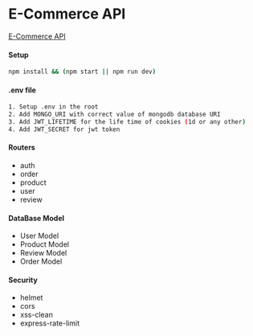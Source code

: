# E-Commerce API

[E-Commerce API](https://e-commerce-api-cj.herokuapp.com/)

#### Setup

```bash
npm install && (npm start || npm run dev)
```

#### .env file

```bash
1. Setup .env in the root
2. Add MONGO_URI with correct value of mongodb database URI
3. Add JWT_LIFETIME for the life time of cookies (1d or any other)
4. Add JWT_SECRET for jwt token
```

#### Routers

- auth
- order
- product
- user
- review

#### DataBase Model

- User Model
- Product Model
- Review Model
- Order Model

#### Security

- helmet
- cors
- xss-clean
- express-rate-limit
